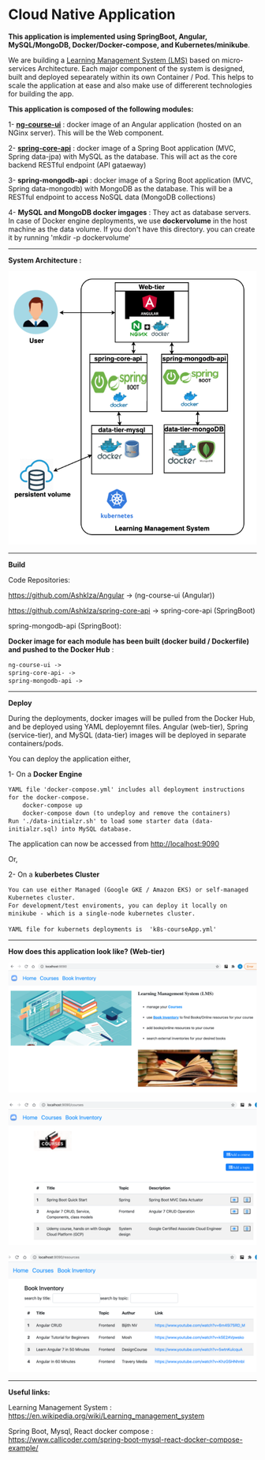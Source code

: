 # Cloud Native Application 
**This application is implemented using SpringBoot, Angular, MySQL/MongoDB, Docker/Docker-compose, and Kubernetes/minikube**.

We are building a  [Learning Management System (LMS)](https://en.wikipedia.org/wiki/Learning_management_system) based on micro-services Architecture. Each major component of the system is designed, built and deployed sepearately within its own Container / Pod. This helps to scale the application at ease and also make use of differerent technologies for building the app.

**This application is composed of the following modules:**

1- **[ng-course-ui](https://github.com/AshkIza/Angular)** :  docker image of an Angular application (hosted on an NGinx server). This will be the Web component.

2- **[spring-core-api](https://github.com/AshkIza/spring-core-api)** : docker image of a Spring Boot application (MVC, Spring data-jpa) with MySQL as the database.
    This will act as the core backend RESTful endpoint (API gataeway)
    
3- **spring-mongodb-api** : docker image of a Spring Boot application (MVC, Spring data-mongodb) with MongoDB as the database.
        This will be a RESTful endpoint to access NoSQL data (MongoDB collections)
        
4- **MySQL and MongoDB docker imgages** : They act as database servers. 
   In case of Docker engine deployments, we use **dockervolume** in the host machine as the data volume. If you don't have this directory. 
   you can create it by running 'mkdir -p dockervolume'        
    
-----------------------------------------------------------------------------------------------------------------------------------

**System Architecture :**

![alt text](https://github.com/AshkIza/cloudNativeApp/blob/main/system-design-architecture.png)

------------------------------------------------------------------------------------------------------------------------------------

**Build**

   Code Repositories:
   
   https://github.com/AshkIza/Angular          -> (ng-course-ui (Angular))
 
   https://github.com/AshkIza/spring-core-api  -> spring-core-api (SpringBoot)
   
   spring-mongodb-api (SpringBoot): 
   
   
   **Docker image for each module has been built (docker build / Dockerfile) and pushed to the Docker Hub** :
            
    ng-course-ui -> 
    spring-core-api- ->
    spring-mongodb-api ->
   
 ------------------------------------------------------------------------------------------------------------------------------------

**Deploy**

During the deployments, docker images will be pulled from the Docker Hub, and be deployed using YAML deployemnt files. 
Angular (web-tier), Spring (service-tier), and MySQL (data-tier) images will be deployed in separate containers/pods.

You can deploy the application either,

1- On a **Docker Engine**

    YAML file 'docker-compose.yml' includes all deployment instructions for the docker-compose.
        docker-compose up   
        docker-compose down (to undeploy and remove the containers)
    Run './data-initialzr.sh' to load some starter data (data-initialzr.sql) into MySQL database.
   The application can now be accessed from [http://localhost:9090](http://localhost:9090)

Or,


2- On a **kuberbetes Cluster**

    You can use either Managed (Google GKE / Amazon EKS) or self-managed Kubernetes cluster.
    For development/test enviroments, you can deploy it locally on minikube - which is a single-node kubernetes cluster.
   
    YAML file for kubernets deployments is  'k8s-courseApp.yml'
   
   
------------------------------------------------------------------------------------------------------------------------------------

**How does this application look like? (Web-tier)**

![alt text](https://github.com/AshkIza/cloudNativeApp/blob/main/lms-home-page.png)


![alt text](https://github.com/AshkIza/cloudNativeApp/blob/main/lms-course-list.png)


![alt text](https://github.com/AshkIza/cloudNativeApp/blob/main/lms-book-inventory.png)






 -----------------------------------------------------------------------------------------------------------------------------------
 **Useful links:**
 
 Learning Management System : https://en.wikipedia.org/wiki/Learning_management_system
 
 Spring Boot, Mysql, React docker compose : https://www.callicoder.com/spring-boot-mysql-react-docker-compose-example/
